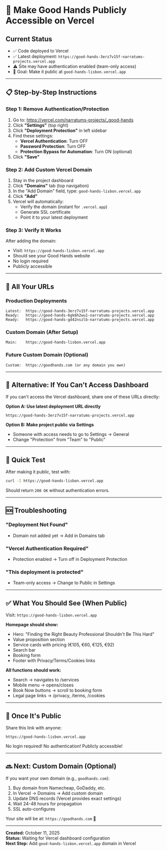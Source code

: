# 🚀 Make Good Hands Publicly Accessible on Vercel

## Current Status
- ✅ Code deployed to Vercel
- ✅ Latest deployment: `https://good-hands-3erz7v15f-narratums-projects.vercel.app`
- ⚠️ Site may have authentication enabled (team-only access)
- 🎯 Goal: Make it public at `good-hands-lisbon.vercel.app`

---

## 📋 Step-by-Step Instructions

### **Step 1: Remove Authentication/Protection**

1. Go to: https://vercel.com/narratums-projects/_good-hands
2. Click **"Settings"** (top right)
3. Click **"Deployment Protection"** in left sidebar
4. Find these settings:
   - **Vercel Authentication**: Turn OFF
   - **Password Protection**: Turn OFF
   - **Protection Bypass for Automation**: Turn ON (optional)
5. Click **"Save"**

### **Step 2: Add Custom Vercel Domain**

1. Stay in the project dashboard
2. Click **"Domains"** tab (top navigation)
3. In the "Add Domain" field, type: `good-hands-lisbon.vercel.app`
4. Click **"Add"**
5. Vercel will automatically:
   - Verify the domain (instant for `.vercel.app`)
   - Generate SSL certificate
   - Point it to your latest deployment

### **Step 3: Verify It Works**

After adding the domain:
- Visit: `https://good-hands-lisbon.vercel.app`
- Should see your Good Hands website
- No login required
- Publicly accessible

---

## 🔗 All Your URLs

### Production Deployments
```
Latest:  https://good-hands-3erz7v15f-narratums-projects.vercel.app
Ready:   https://good-hands-6gk6h2wu1-narratums-projects.vercel.app
Ready:   https://good-hands-gd42nszlb-narratums-projects.vercel.app
```

### Custom Domain (After Setup)
```
Main:    https://good-hands-lisbon.vercel.app
```

### Future Custom Domain (Optional)
```
Custom:  https://goodhands.com (or any domain you own)
```

---

## 🎯 Alternative: If You Can't Access Dashboard

If you can't access the Vercel dashboard, share one of these URLs directly:

**Option A: Use latest deployment URL directly**
```
https://good-hands-3erz7v15f-narratums-projects.vercel.app
```

**Option B: Make project public via Settings**
- Someone with access needs to go to Settings → General
- Change "Protection" from "Team" to "Public"

---

## 📱 Quick Test

After making it public, test with:
```bash
curl -I https://good-hands-lisbon.vercel.app
```

Should return `200 OK` without authentication errors.

---

## 🆘 Troubleshooting

### "Deployment Not Found"
- Domain not added yet → Add in Domains tab

### "Vercel Authentication Required"
- Protection enabled → Turn off in Deployment Protection

### "This deployment is protected"
- Team-only access → Change to Public in Settings

---

## ✅ What You Should See (When Public)

Visit: `https://good-hands-lisbon.vercel.app`

**Homepage should show:**
- Hero: "Finding the Right Beauty Professional Shouldn't Be This Hard"
- Value proposition section
- Service cards with pricing (€105, €60, €125, €92)
- Search bar
- Booking form
- Footer with Privacy/Terms/Cookies links

**All functions should work:**
- Search → navigates to /services
- Mobile menu → opens/closes
- Book Now buttons → scroll to booking form
- Legal page links → /privacy, /terms, /cookies

---

## 🎉 Once It's Public

Share this link with anyone:
```
https://good-hands-lisbon.vercel.app
```

No login required!
No authentication!
Publicly accessible!

---

## 🔜 Next: Custom Domain (Optional)

If you want your own domain (e.g., `goodhands.com`):

1. Buy domain from Namecheap, GoDaddy, etc.
2. In Vercel → Domains → Add custom domain
3. Update DNS records (Vercel provides exact settings)
4. Wait 24-48 hours for propagation
5. SSL auto-configures

Your site will be at: `https://goodhands.com` 🎉

---

**Created:** October 11, 2025  
**Status:** Waiting for Vercel dashboard configuration  
**Next Step:** Add `good-hands-lisbon.vercel.app` domain in Vercel

